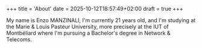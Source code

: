 +++
title = 'About'
date = 2025-10-12T18:57:49+02:00
draft = true
+++

My name is Enzo MANZINALI, I'm currently 21 years old, and I'm studying at the Marie & Louis Pasteur University, more precisely at the IUT of Montbéliard where I'm pursuing a Bachelor's degree in Network & Telecoms.
